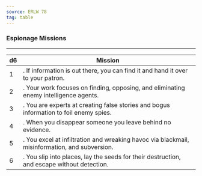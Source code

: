 ```yaml
---
source: ERLW 78
tag: table
---
```


### Espionage Missions
---
|d6|Mission|
|----|------------|
|1|. If information is out there, you can find it and hand it over to your patron.|
|2|. Your work focuses on finding, opposing, and eliminating enemy intelligence agents.|
|3|. You are experts at creating false stories and bogus information to foil enemy spies.|
|4|. When you disappear someone you leave behind no evidence.|
|5|. You excel at infiltration and wreaking havoc via blackmail, misinformation, and subversion.|
|6|. You slip into places, lay the seeds for their destruction, and escape without detection.|
